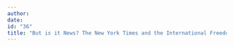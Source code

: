 ```yaml
---
author:
date:
id: "36"
title: "But is it News? The New York Times and the International Freedom Center"
---
```

